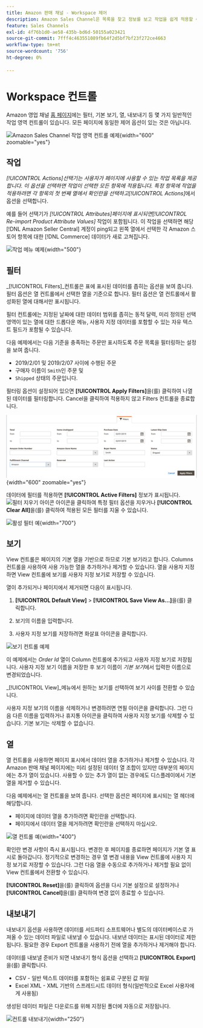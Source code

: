 ```yaml
---
title: Amazon 판매 채널 - Workspace 제어
description: Amazon Sales Channel은 목록을 찾고 정보를 보고 작업을 쉽게 적용할 수 있는 작업 영역 컨트롤을 제공합니다.
feature: Sales Channels
exl-id: 4f76b1d0-ae58-435b-bd6d-50155a023421
source-git-commit: 7fff4c463551089fb64f2d5bf7bf23f272ce4663
workflow-type: tm+mt
source-wordcount: '756'
ht-degree: 0%

---
```


# Workspace 컨트롤

Amazon 영업 채널 [홈 페이지](./amazon-sales-channel-home.md)에는 필터, 기본 보기, 열, 내보내기 등 몇 가지 일반적인 작업 영역 컨트롤이 있습니다. 모든 페이지에 동일한 제어 옵션이 있는 것은 아닙니다.

![Amazon Sales Channel 작업 영역 컨트롤 예제](assets/amazon-workspace-controls.png){width="600" zoomable="yes"}

## 작업

_[!UICONTROL Actions]_선택기는 사용자가 페이지에 사용할 수 있는 작업 목록을 제공합니다. 이 옵션을 선택하면 작업이 선택한 모든 항목에 적용됩니다. 특정 항목에 작업을 적용하려면 각 항목의 첫 번째 열에서 확인란을 선택하고_[!UICONTROL Actions]_&#x200B;에서 옵션을 선택합니다.

예를 들어 선택기가 _[!UICONTROL Attributes]_페이지에 표시되면_[!UICONTROL Re-import Product Attribute Values]_ 작업이 포함됩니다. 이 작업을 선택하면 해당 [!DNL Amazon Seller Central] 계정이 ping되고 왼쪽 열에서 선택한 각 Amazon 스토어 항목에 대한 [!DNL Commerce] 데이터가 새로 고쳐집니다.

![작업 메뉴 예제](assets/amazon-sales-channel-home-actions-option.png){width="500"}

## 필터

_[!UICONTROL Filters]_컨트롤은 표에 표시된 데이터를 좁히는 옵션을 보여 줍니다. 필터 옵션은 열 컨트롤에서 선택한 열을 기준으로 합니다. 필터 옵션은 열 컨트롤에서 활성화된 열에 대해서만 표시됩니다.

필터 컨트롤에는 지정된 날짜에 대한 데이터 범위를 좁히는 동적 달력, 미리 정의된 선택 영역이 있는 열에 대한 드롭다운 메뉴, 사용자 지정 데이터를 포함할 수 있는 자유 텍스트 필드가 포함될 수 있습니다.

다음 예제에서는 다음 기준을 충족하는 주문만 표시하도록 주문 목록을 필터링하는 설정을 보여 줍니다.

- 2019/2/01 및 2019/2/07 사이에 수행된 주문
- 구매자 이름이 `Smith`인 주문 및
- `Shipped` 상태의 주문입니다.

필터링 옵션이 설정되어 있으면 **[!UICONTROL Apply Filters]**&#x200B;을(를) 클릭하여 나열된 데이터를 필터링합니다. Cancel을 클릭하여 적용하지 않고 Filters 컨트롤을 종료합니다.

![필터 컨트롤 예](assets/workspace-controls-filters.png){width="600" zoomable="yes"}

데이터에 필터를 적용하면 **[!UICONTROL Active Filters]** 정보가 표시됩니다. ![필터 지우기 아이콘](assets/x-icon-clear-filters.png) 아이콘을 클릭하여 특정 필터 옵션을 지우거나 **[!UICONTROL Clear All]**&#x200B;을(를) 클릭하여 적용된 모든 필터를 지울 수 있습니다.

![활성 필터 예](assets/applied-filters-line.png){width="700"}

## 보기

View 컨트롤은 페이지의 기본 열을 기반으로 하므로 기본 보기라고 합니다. Columns 컨트롤을 사용하여 사용 가능한 열을 추가하거나 제거할 수 있습니다. 열을 사용자 지정하면 View 컨트롤에 보기를 사용자 지정 보기로 저장할 수 있습니다.

열이 추가되거나 페이지에서 제거되면 다음이 표시됩니다.

1. **[!UICONTROL Default View]** > **[!UICONTROL Save View As...]**&#x200B;을(를) 클릭합니다.

1. 보기의 이름을 입력합니다.

1. 사용자 지정 보기를 저장하려면 화살표 아이콘을 클릭합니다.

![보기 컨트롤 예제](assets/workspace-controls-view.png)

이 예제에서는 _Order Id_ 열이 Column 컨트롤에 추가되고 사용자 지정 보기로 저장됩니다. 사용자 지정 보기 이름을 저장한 후 보기 이름이 _기본 보기_&#x200B;에서 입력한 이름으로 변경되었습니다.

_[!UICONTROL View]_메뉴에서 원하는 보기를 선택하여 보기 사이를 전환할 수 있습니다.

사용자 지정 보기의 이름을 삭제하거나 변경하려면 연필 아이콘을 클릭합니다. 그런 다음 다른 이름을 입력하거나 휴지통 아이콘을 클릭하여 사용자 지정 보기를 삭제할 수 있습니다. 기본 보기는 삭제할 수 없습니다.

## 열

열 컨트롤을 사용하면 페이지 표시에서 데이터 열을 추가하거나 제거할 수 있습니다. 각 Amazon 판매 채널 페이지에는 미리 설정된 데이터 열 조합이 있지만 대부분의 페이지에는 추가 열이 있습니다. 사용할 수 있는 추가 열이 없는 경우에도 디스플레이에서 기본 열을 제거할 수 있습니다.

다음 예제에서는 열 컨트롤을 보여 줍니다. 선택한 옵션은 페이지에 표시되는 열 헤더에 해당합니다.

- 페이지에 데이터 열을 추가하려면 확인란을 선택합니다.
- 페이지에서 데이터 열을 제거하려면 확인란을 선택하지 마십시오.

![열 컨트롤 예](assets/workspace-controls-columns.png){width="400"}

확인란 변경 사항이 즉시 표시됩니다. 변경한 후 페이지를 종료하면 페이지가 기본 열 표시로 돌아갑니다. 정기적으로 변경하는 경우 열 변경 내용을 View 컨트롤에 사용자 지정 보기로 저장할 수 있습니다. 그런 다음 열을 수동으로 추가하거나 제거할 필요 없이 View 컨트롤에서 전환할 수 있습니다.

**[!UICONTROL Reset]**&#x200B;을(를) 클릭하여 옵션을 다시 기본 설정으로 설정하거나 **[!UICONTROL Cancel]**&#x200B;을(를) 클릭하여 변경 없이 종료할 수 있습니다.

## 내보내기

내보내기 옵션을 사용하면 데이터를 서드파티 소프트웨어나 별도의 데이터베이스로 가져올 수 있는 데이터 파일로 내보낼 수 있습니다. 내보낸 데이터는 표시된 데이터로 제한됩니다. 필요한 경우 Export 컨트롤을 사용하기 전에 열을 추가하거나 제거해야 합니다.

데이터를 내보낼 준비가 되면 내보내기 형식 옵션을 선택하고 **[!UICONTROL Export]**&#x200B;을(를) 클릭합니다.

- CSV - 일반 텍스트 데이터를 포함하는 쉼표로 구분된 값 파일
- Excel XML - XML 기반의 스프레드시트 데이터 형식(일반적으로 Excel 사용자에게 사용됨)

생성된 데이터 파일은 다운로드를 위해 지정된 폴더에 자동으로 저장됩니다.

![컨트롤 내보내기](assets/workspace-controls-export.png){width="250"}
